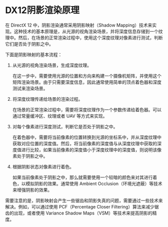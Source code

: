 # DX12阴影渲染原理

在 DirectX 12 中，阴影渲染通常采用阴影映射（Shadow Mapping）技术来实现。这种技术的基本原理是，从光源的视角渲染场景，并将深度信息存储到一个纹理中。然后，在场景的正常渲染过程中，使用这个深度纹理对像素进行测试，判断它们是否处于阴影之中。

下面是阴影映射的基本流程：

1. 从光源的视角渲染场景，生成深度纹理。

   在这一步中，需要使用光源的位置和方向来构建一个摄像机矩阵，并使用这个矩阵渲染场景。由于只需要深度信息，因此通常使用简单的顶点着色器和深度测试来渲染场景。

2. 将深度纹理传递给场景的渲染过程。

   在场景的正常渲染过程中，需要将深度纹理作为一个参数传递给着色器。可以通过常量缓冲区、纹理或者 UAV 等方式来实现。

3. 对每个像素进行深度测试，判断它是否处于阴影之中。

   在着色器中，需要将当前像素的位置转换到光源的坐标系中，并从深度纹理中获取对应位置的深度值。然后，将当前像素的深度值与从深度纹理中获取的深度值进行比较，如果当前像素的深度值小于深度纹理中的深度值，则说明该像素处于阴影之中。

4. 根据阴影状态对像素进行着色。

   如果当前像素处于阴影之中，那么就需要使用一个较暗的颜色来对其进行着色，以模拟阴影的效果。通常使用 Ambient Occlusion（环境光遮蔽）等技术来增强阴影的效果。

需要注意的是，阴影映射会产生一些锯齿和阴影失真的问题，需要通过一些技术来解决。例如，可以通过使用 PCF（Percentage Closer Filtering）算法来减少锯齿的出现，或者使用 Variance Shadow Maps（VSM）等技术来提高阴影的精度。





























